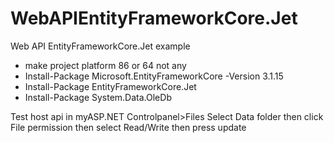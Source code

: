 # WebAPIEntityFrameworkCore.Jet
Web API EntityFrameworkCore.Jet example
- make project platform 86 or 64 not any
- Install-Package Microsoft.EntityFrameworkCore -Version 3.1.15 
- Install-Package EntityFrameworkCore.Jet 
- Install-Package System.Data.OleDb 


Test host api in  myASP.NET
Controlpanel>Files
Select Data folder then click File permission then select Read/Write then press update

